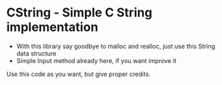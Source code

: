 # CString - Simple C String implementation

 - With this library say goodbye to malloc and realloc, just use this String data structure
 - Simple Input method already here, if you want improve it

Use this code as you want, but give proper credits.
